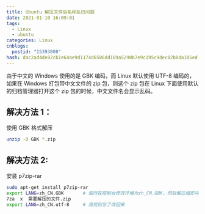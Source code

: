 ```yaml
---
title: Ubuntu 解压文件后名称乱码问题
date: 2021-01-10 16:09:01
tags:
  - Linux
  - ubuntu
categories: Linux
cnblogs:
  postid: "15393008"
hash: dac2ad4de82cb1e64ae9d1174d6506dd189a5290b7e9c195c9dec02b8da105ed
---
```


由于中文的 Windows 使用的是 GBK 编码，而 Linux 默认使用 UTF-8 编码的，如果在 Windows 打包带中文文件的 zip 包，则这个 zip 包在 Linux 下面使用默认的归档管理器打开这个 zip 包的时候，中文文件名会显示乱码。

## 解决方法 1：

使用 GBK 格式解压

```bash
unzip -O GBK *.zip
```

## 解决方法 2:

安装 p7zip-rar

```bash
sudo apt-get install p7zip-rar
export LANG=zh_CN.GBK  		# 临时在控制台修改环境为zh_CN.GBK，然后解压缩即可
7za  x  需要解压的文件.zip
export LANG=zh_CN.utf-8 	# 用完别忘了改回来
```
